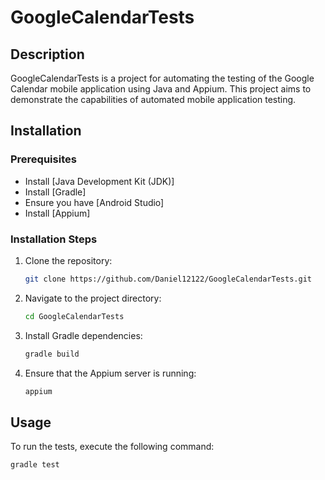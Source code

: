 # GoogleCalendarTests

## Description
GoogleCalendarTests is a project for automating the testing of the Google Calendar mobile application using Java and Appium. This project aims to demonstrate the capabilities of automated mobile application testing.

## Installation

### Prerequisites
- Install [Java Development Kit (JDK)]
- Install [Gradle]
- Ensure you have [Android Studio]
- Install [Appium]

### Installation Steps
1. Clone the repository:
    ```bash
    git clone https://github.com/Daniel12122/GoogleCalendarTests.git
    ```
2. Navigate to the project directory:
    ```bash
    cd GoogleCalendarTests
    ```
3. Install Gradle dependencies:
    ```bash
    gradle build
    ```
4. Ensure that the Appium server is running:
    ```bash
    appium
    ```

## Usage
To run the tests, execute the following command:
```bash
gradle test
